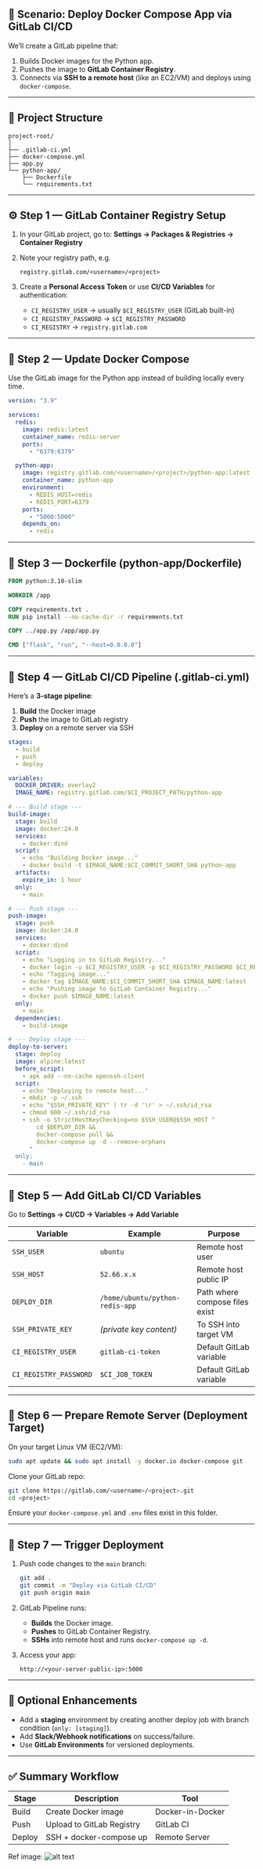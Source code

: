 
## 🧩 **Scenario: Deploy Docker Compose App via GitLab CI/CD**

We’ll create a GitLab pipeline that:

1. Builds Docker images for the Python app.
2. Pushes the image to **GitLab Container Registry**.
3. Connects via **SSH to a remote host** (like an EC2/VM) and deploys using `docker-compose`.

---

## 📁 **Project Structure**

```
project-root/
│
├── .gitlab-ci.yml
├── docker-compose.yml
├── app.py
└── python-app/
    ├── Dockerfile
    └── requirements.txt
```

---

## ⚙️ **Step 1 — GitLab Container Registry Setup**

1. In your GitLab project, go to:
   **Settings → Packages & Registries → Container Registry**

2. Note your registry path, e.g.

   ```
   registry.gitlab.com/<username>/<project>
   ```

3. Create a **Personal Access Token** or use **CI/CD Variables** for authentication:

   * `CI_REGISTRY_USER` → usually `$CI_REGISTRY_USER` (GitLab built-in)
   * `CI_REGISTRY_PASSWORD` → `$CI_REGISTRY_PASSWORD`
   * `CI_REGISTRY` → `registry.gitlab.com`

---

## 🐳 **Step 2 — Update Docker Compose**

Use the GitLab image for the Python app instead of building locally every time.

```yaml
version: "3.9"

services:
  redis:
    image: redis:latest
    container_name: redis-server
    ports:
      - "6379:6379"

  python-app:
    image: registry.gitlab.com/<username>/<project>/python-app:latest
    container_name: python-app
    environment:
      - REDIS_HOST=redis
      - REDIS_PORT=6379
    ports:
      - "5000:5000"
    depends_on:
      - redis
```

---

## 🧱 **Step 3 — Dockerfile (python-app/Dockerfile)**

```dockerfile
FROM python:3.10-slim

WORKDIR /app

COPY requirements.txt .
RUN pip install --no-cache-dir -r requirements.txt

COPY ../app.py /app/app.py

CMD ["flask", "run", "--host=0.0.0.0"]
```

---

## 🧩 **Step 4 — GitLab CI/CD Pipeline (.gitlab-ci.yml)**

Here’s a **3-stage pipeline**:

1. **Build** the Docker image
2. **Push** the image to GitLab registry
3. **Deploy** on a remote server via SSH

```yaml
stages:
  - build
  - push
  - deploy

variables:
  DOCKER_DRIVER: overlay2
  IMAGE_NAME: registry.gitlab.com/$CI_PROJECT_PATH/python-app

# --- Build stage ---
build-image:
  stage: build
  image: docker:24.0
  services:
    - docker:dind
  script:
    - echo "Building Docker image..."
    - docker build -t $IMAGE_NAME:$CI_COMMIT_SHORT_SHA python-app
  artifacts:
    expire_in: 1 hour
  only:
    - main

# --- Push stage ---
push-image:
  stage: push
  image: docker:24.0
  services:
    - docker:dind
  script:
    - echo "Logging in to GitLab Registry..."
    - docker login -u $CI_REGISTRY_USER -p $CI_REGISTRY_PASSWORD $CI_REGISTRY
    - echo "Tagging image..."
    - docker tag $IMAGE_NAME:$CI_COMMIT_SHORT_SHA $IMAGE_NAME:latest
    - echo "Pushing image to GitLab Container Registry..."
    - docker push $IMAGE_NAME:latest
  only:
    - main
  dependencies:
    - build-image

# --- Deploy stage ---
deploy-to-server:
  stage: deploy
  image: alpine:latest
  before_script:
    - apk add --no-cache openssh-client
  script:
    - echo "Deploying to remote host..."
    - mkdir -p ~/.ssh
    - echo "$SSH_PRIVATE_KEY" | tr -d '\r' > ~/.ssh/id_rsa
    - chmod 600 ~/.ssh/id_rsa
    - ssh -o StrictHostKeyChecking=no $SSH_USER@$SSH_HOST "
        cd $DEPLOY_DIR &&
        docker-compose pull &&
        docker-compose up -d --remove-orphans
      "
  only:
    - main
```

---

## 🔐 **Step 5 — Add GitLab CI/CD Variables**

Go to
**Settings → CI/CD → Variables → Add Variable**

| Variable               | Example                         | Purpose                        |
| ---------------------- | ------------------------------- | ------------------------------ |
| `SSH_USER`             | `ubuntu`                        | Remote host user               |
| `SSH_HOST`             | `52.66.x.x`                     | Remote host public IP          |
| `DEPLOY_DIR`           | `/home/ubuntu/python-redis-app` | Path where compose files exist |
| `SSH_PRIVATE_KEY`      | *(private key content)*         | To SSH into target VM          |
| `CI_REGISTRY_USER`     | `gitlab-ci-token`               | Default GitLab variable        |
| `CI_REGISTRY_PASSWORD` | `$CI_JOB_TOKEN`                 | Default GitLab variable        |

---

## 🚀 **Step 6 — Prepare Remote Server (Deployment Target)**

On your target Linux VM (EC2/VM):

```bash
sudo apt update && sudo apt install -y docker.io docker-compose git
```

Clone your GitLab repo:

```bash
git clone https://gitlab.com/<username>/<project>.git
cd <project>
```

Ensure your `docker-compose.yml` and `.env` files exist in this folder.

---

## 🧠 **Step 7 — Trigger Deployment**

1. Push code changes to the `main` branch:

   ```bash
   git add .
   git commit -m "Deploy via GitLab CI/CD"
   git push origin main
   ```

2. GitLab Pipeline runs:

   * **Builds** the Docker image.
   * **Pushes** to GitLab Container Registry.
   * **SSHs** into remote host and runs `docker-compose up -d`.

3. Access your app:

   ```
   http://<your-server-public-ip>:5000
   ```

---

## 🧩 **Optional Enhancements**

* Add a **staging** environment by creating another deploy job with branch condition (`only: [staging]`).
* Add **Slack/Webhook notifications** on success/failure.
* Use **GitLab Environments** for versioned deployments.

---

## ✅ **Summary Workflow**

| Stage  | Description               | Tool             |
| ------ | ------------------------- | ---------------- |
| Build  | Create Docker image       | Docker-in-Docker |
| Push   | Upload to GitLab Registry | GitLab CI        |
| Deploy | SSH + docker-compose up   | Remote Server    |


Ref image: ![alt text](gitlab-runner-registration.png)